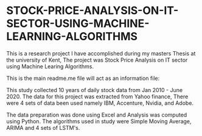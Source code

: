 # STOCK-PRICE-ANALYSIS-ON-IT-SECTOR-USING-MACHINE-LEARNING-ALGORITHMS

This is a research project I have accomplished during my masters Thesis at the university of Kent, The project was Stock Price Analysis on IT sector using Machine Learing Algorithms.

This is the main readme.me file will act as an information file:

This study collected 10 years of daily stock data from Jan 2010 - June 2020. The data for this project was extracted from Yahoo finance, There were 4 sets of data been used namely IBM, Accenture, Nvidia, and Adobe. 

The data preparation was done using Excel and Analysis was computed using Python. The algorithms used in study were Simple Moving Average, ARIMA and 4 sets of LSTM's.
